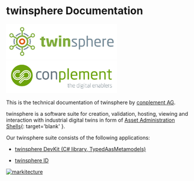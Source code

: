 # twinsphere Documentation

<!-- markdownlint-disable no-inline-html -->

<!-- markdownlint-disable line-length -->

<a href="https://www.conplement.de/twinsphere" target="_blank"><img src="./img/twinsphere-logo.png" width="300" alt="twinsphere logo" /></a>
<a href="https://www.conplement.de" target="_blank"><img src="./img/CP_BildWortmarke.svg" width="300" alt="conplement AG logo" /></a>

<!-- markdownlint-disable line-length -->

<!-- markdownlint-enable no-inline-html -->

This is the technical documentation of twinsphere by [conplement AG](https://www.conplement.de).

twinsphere is a software suite for creation, validation, hosting, viewing and interaction with industrial digital twins
in form of [Asset Administration Shells](https://industrialdigitaltwin.org){: target='blank' }.

Our twinsphere suite consists of the following applications:

<!-- - [twinsphere Server (API)](api-documentation.md) -->
- [twinsphere DevKit (C# library, TypedAasMetamodels)](tam-overview.md)
<!-- - [twinsphere Viewer](viewer-overview.md) -->
- [twinsphere ID](id-overview.md)
<!-- - [twinsphere twinfix (Web)](validator-overview.md) -->
<!-- - [twinsphere Validator (CLI)](validator-overview.md) -->

[![markitecture](img/twinsphere_marketecture-2-neu-eng.png)](./img/twinsphere_marketecture-2-neu-eng.png)
